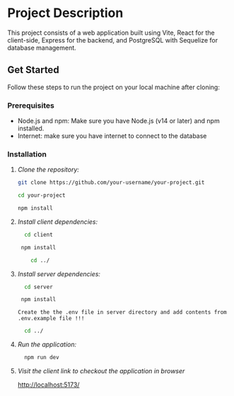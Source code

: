 # Project Description

This project consists of a web application built using Vite, React for the client-side, Express for the backend, and PostgreSQL with Sequelize for database management.

## Get Started

Follow these steps to run the project on your local machine after cloning:

### Prerequisites

- Node.js and npm: Make sure you have Node.js (v14 or later) and npm installed.
- Internet: make sure you have internet to connect to the database

### Installation

1. *Clone the repository:*

   ```sh
   git clone https://github.com/your-username/your-project.git
   ```

   ```sh
   cd your-project
    ```

    ```sh
   npm install
    ```


2. *Install client dependencies:*

   ```sh   
     cd client
     ```

    ```sh
     npm install
     ```

    ```sh
        cd ../
    ```

  
3. *Install server dependencies:*

   ```sh   
     cd server
     ```

    ```sh
     npm install
     ```
     `Create the the .env file in server directory and add contents from .env.example file !!!`

      ```sh
        cd ../
    ``` 

5. *Run the application:*

   ```sh   
     npm run dev
     ```

5. *Visit the client link to checkout the application in browser*
   
   [http://localhost:5173/](http://localhost:5173/)


   





